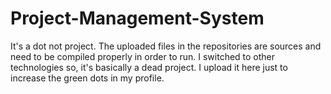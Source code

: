 # Project-Management-System
It's a dot not project. The uploaded files in the repositories are sources and need to be compiled properly in order to run. I switched to other technologies so, it's basically a dead project. I upload it here just to increase the green dots in my profile. 
